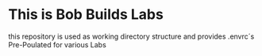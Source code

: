 # This is Bob Builds Labs

this repository is used as working directory structure and provides .envrc´s Pre-Poulated for various Labs
